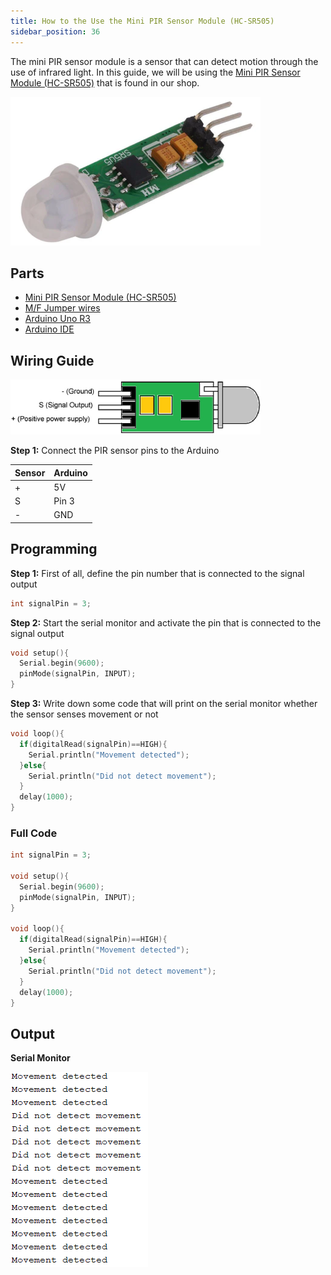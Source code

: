 ```yaml
---
title: How to the Use the Mini PIR Sensor Module (HC-SR505)
sidebar_position: 36
---
```


The mini PIR sensor module is a sensor that can detect motion through the use of infrared light. In this guide, we will be using the [Mini PIR Sensor Module (HC-SR505)](https://www.canadarobotix.com/products/2172) that is found in our shop.

![](/img/docs/product_guide/2172_01.png)

## Parts
* [Mini PIR Sensor Module (HC-SR505)](https://www.canadarobotix.com/products/2172)
* [M/F Jumper wires](https://www.canadarobotix.com/collections/cables-wires-and-connectors/products/1162)
* [Arduino Uno R3](https://www.canadarobotix.com/products/60)
* [Arduino IDE](https://www.arduino.cc/en/software)

## Wiring Guide
![](/img/docs/product_guide/2172_02.png)

**Step 1:** Connect the PIR sensor pins to the Arduino

|Sensor|Arduino|
|------|-------|
|+|5V|
|S|Pin 3|
|-|GND|

## Programming

**Step 1:** First of all, define the pin number that is connected to the signal output

```c
int signalPin = 3;
```

**Step 2:** Start the serial monitor and activate the pin that is connected to the signal output

```c
void setup(){
  Serial.begin(9600);
  pinMode(signalPin, INPUT);
}
```

**Step 3:** Write down some code that will print on the serial monitor whether the sensor senses movement or not

```c
void loop(){
  if(digitalRead(signalPin)==HIGH){
    Serial.println("Movement detected");
  }else{
    Serial.println("Did not detect movement");
  }
  delay(1000);
}
```

### Full Code

```c
int signalPin = 3;

void setup(){
  Serial.begin(9600);
  pinMode(signalPin, INPUT);
}

void loop(){
  if(digitalRead(signalPin)==HIGH){
    Serial.println("Movement detected");
  }else{
    Serial.println("Did not detect movement");
  }
  delay(1000);
}
```

## Output
**Serial Monitor**

![](/img/docs/product_guide/2172_03.png)